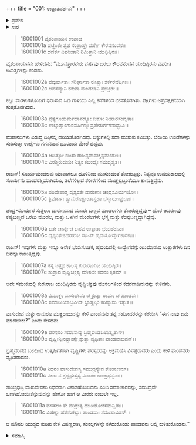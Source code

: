 +++
title = "001: ಉತ್ಪಾತದರ್ಶನಃ"
+++

<details><summary>ಪ್ರವೇಶ</summary>


।।   ಓಂ ಓಂ ನಮೋ ನಾರಾಯಣಾಯ।।   ಶ್ರೀ ವೇದವ್ಯಾಸಾಯ ನಮಃ ।।

ಶ್ರೀ ಕೃಷ್ಣದ್ವೈಪಾಯನ ವೇದವ್ಯಾಸ ವಿರಚಿತ  

**ಶ್ರೀ ಮಹಾಭಾರತ**

**ಮೌಸಲ ಪರ್ವ**

**ಮೌಸಲ ಪರ್ವ**

**ಅಧ್ಯಾಯ 1**


</details>

<details><summary>ಸಾರ</summary>

ಯುಧಿಷ್ಠಿರನಿಗೆ ಉತ್ಪಾತದರ್ಶನ (1-6). ವಾಸುದೇವ, ಬಲರಾಮ ಮತ್ತು ವೃಷ್ಣಿವೀರರೆಲ್ಲರೂ ಮುಕ್ತರಾದ ವಿಷಯವನ್ನು ಪಾಂಡವರು ಕೇಳಿದುದು (7-11).


</details>


> 16001001 ವೈಶಂಪಾಯನ ಉವಾಚ।  
16001001a ಷಟ್ತ್ರಿಂಶೇ ತ್ವಥ ಸಂಪ್ರಾಪ್ತೇ ವರ್ಷೇ ಕೌರವನಂದನಃ।  
16001001c ದದರ್ಶ ವಿಪರೀತಾನಿ ನಿಮಿತ್ತಾನಿ ಯುಧಿಷ್ಠಿರಃ।।

ವೈಶಂಪಾಯನನು ಹೇಳಿದನು: “ಮೂವತ್ತಾರನೆಯ ವರ್ಷವು ಬರಲು ಕೌರವನಂದನ ಯುಧಿಷ್ಠಿರನು ವಿಪರೀತ ನಿಮಿತ್ತಗಳನ್ನು ಕಂಡನು.

> 16001002a ವವುರ್ವಾತಾಃ ಸನಿರ್ಘಾತಾ ರೂಕ್ಷಾಃ ಶರ್ಕರವರ್ಷಿಣಃ।  
16001002c ಅಪಸವ್ಯಾನಿ ಶಕುನಾ ಮಂಡಲಾನಿ ಪ್ರಚಕ್ರಿರೇ।।

ಕಲ್ಲು ಮರಳುಗಳೊಂದಿಗೆ ಭಿರುಸಾದ ಒಣ ಗಾಳಿಯು ಎಲ್ಲ ಕಡೆಗಳಿಂದ ಬೀಸತೊಡಗಿತು. ಪಕ್ಷಿಗಳು ಅಪ್ರದಕ್ಷಿಣೆಯಾಗಿ ಸುತ್ತತೊಡಗಿದವು.

> 16001003a ಪ್ರತ್ಯಗೂಹುರ್ಮಹಾನದ್ಯೋ ದಿಶೋ ನೀಹಾರಸಂವೃತಾಃ।  
16001003c ಉಲ್ಕಾಶ್ಚಾಂಗಾರವರ್ಷಿಣ್ಯಃ ಪ್ರಪೇತುರ್ಗಗನಾದ್ಭುವಿ।।

ಮಹಾನದಿಗಳು ವಿರುದ್ಧ ದಿಕ್ಕಿನಲ್ಲಿ ಹರಿಯತೊಡಗಿದವು. ದಿಕ್ಕುಗಳಲ್ಲಿ ಸದಾ ಮುಸುಕು ಕವಿದಿತ್ತು. ಬೆಂಕಿಯ ಉಂಡೆಗಳನ್ನು ಸುರಿಸುತ್ತಾ ಉಲ್ಕೆಗಳು ಗಗನದಿಂದ ಭೂಮಿಯ ಮೇಲೆ ಬಿದ್ದವು.

> 16001004a ಆದಿತ್ಯೋ ರಜಸಾ ರಾಜನ್ಸಮವಚ್ಚನ್ನಮಂಡಲಃ।  
16001004c ವಿರಶ್ಮಿರುದಯೇ ನಿತ್ಯಂ ಕಬಂಧೈಃ ಸಮದೃಶ್ಯತ।।

ರಾಜನ್! ಸೂರ್ಯಮಂಡಲವು ಯಾವಾಗಲೂ ಧೂಳಿನಿಂದ ಮುಸುಕಿದಂತೆ ತೋರುತ್ತಿತ್ತು. ನಿತ್ಯವೂ ಉದಯಕಾಲದಲ್ಲಿ ಸೂರ್ಯನು ಮಂದರಶ್ಮಿಯಾಗಿಯೂ, ತಲೆಗಳಿಲ್ಲದ ಶರೀರಗಳಿಂದ ಮುಚ್ಚಲ್ಪಟ್ಟಂತೆಯೂ ಕಾಣುತ್ತಿದ್ದನು.

> 16001005a ಪರಿವೇಷಾಶ್ಚ ದೃಶ್ಯಂತೇ ದಾರುಣಾಃ ಚಂದ್ರಸೂರ್ಯಯೋಃ।  
16001005c ತ್ರಿವರ್ಣಾಃ ಶ್ಯಾಮರೂಕ್ಷಾಂತಾಸ್ತಥಾ ಭಸ್ಮಾರುಣಪ್ರಭಾಃ।।

ಚಂದ್ರ-ಸೂರ್ಯರ ಸುತ್ತಲೂ ದಾರುಣವಾದ ಮೂರು ಬಣ್ಣದ ಮಂಡಲಗಳು ತೋರುತ್ತಿದ್ದವು – ಹೊರ ಆವರಣವು ಕಪ್ಪುಬಣ್ಣದ ಒರಟು ಮಂಡಲ, ಮತ್ತು ಒಳಗಿನ ಮಂಡಲಗಳು ಭಸ್ಮ ಮತ್ತು ಕೆಂಪುಬಣ್ಣದ್ದಾಗಿದ್ದವು.

> 16001006a ಏತೇ ಚಾನ್ಯೇ ಚ ಬಹವ ಉತ್ಪಾತಾ ಭಯಶಂಸಿನಃ।  
16001006c ದೃಶ್ಯಂತೇಽಹರಹೋ ರಾಜನ್ ಹೃದಯೋದ್ವೇಗಕಾರಕಾಃ।।

ರಾಜನ್! ಇವುಗಳು ಮತ್ತು ಇನ್ನೂ ಅನೇಕ ಭಯಸೂಚಕ, ಹೃದಯದಲ್ಲಿ ಉದ್ವೇಗವನ್ನುಂಟುಮಾಡುವ ಉತ್ಪಾತಗಳು ದಿನ ದಿನವೂ ಕಾಣುತ್ತಿದ್ದವು.

> 16001007a ಕಸ್ಯ ಚಿತ್ತ್ವಥ ಕಾಲಸ್ಯ ಕುರುರಾಜೋ ಯುಧಿಷ್ಠಿರಃ।  
16001007c ಶುಶ್ರಾವ ವೃಷ್ಣಿಚಕ್ರಸ್ಯ ಮೌಸಲೇ ಕದನಂ ಕೃತಮ್।।

ಅದೇ ಸಮಯದಲ್ಲಿ ಕುರುರಾಜ ಯುಧಿಷ್ಠಿರನು ವೃಷ್ಣಿಚಕ್ರವು ಮುಸಲಗಳಿಂದ ಕದನವಾಡಿದುದನ್ನು ಕೇಳಿದನು.

> 16001008a ವಿಮುಕ್ತಂ ವಾಸುದೇವಂ ಚ ಶ್ರುತ್ವಾ ರಾಮಂ ಚ ಪಾಂಡವಃ।  
16001008c ಸಮಾನೀಯಾಬ್ರವೀದ್ ಭ್ರಾತೄನ್ಕಿಂ ಕರಿಷ್ಯಾಮ ಇತ್ಯುತ।।

ವಾಸುದೇವ ಮತ್ತು ರಾಮರೂ ಮುಕ್ತರಾದುದನ್ನು ಕೇಳಿ ಪಾಂಡವನು ತನ್ನ ಸಹೋದರರನ್ನು ಕರೆಯಿಸಿ “ಈಗ ನಾವು ಏನು ಮಾಡಬೇಕು?” ಎಂದು ಕೇಳಿದನು.

> 16001009a ಪರಸ್ಪರಂ ಸಮಾಸಾದ್ಯ ಬ್ರಹ್ಮದಂಡಬಲಾತ್ಕೃತಾನ್।  
16001009c ವೃಷ್ಣೀನ್ವಿನಷ್ಟಾಂಸ್ತೇ ಶ್ರುತ್ವಾ ವ್ಯಥಿತಾಃ ಪಾಂಡವಾಭವನ್।।

ಬ್ರಹ್ಮದಂಡದ ಬಲದಿಂದ ಉತ್ಕರ್ಷಿತರಾಗಿ ವೃಷ್ಣಿಗಳು ಪರಸ್ಪರರನ್ನು ಆಕ್ರಮಣಿಸಿ ವಿನಷ್ಟರಾದರು ಎಂದು ಕೇಳಿ ಪಾಂಡವರು ವ್ಯಥಿತರಾದರು.

> 16001010a ನಿಧನಂ ವಾಸುದೇವಸ್ಯ ಸಮುದ್ರಸ್ಯೇವ ಶೋಷಣಮ್।  
16001010c ವೀರಾ ನ ಶ್ರದ್ದಧುಸ್ತಸ್ಯ ವಿನಾಶಂ ಶಾಂಙ್ರಧನ್ವನಃ।।

ಶಾಂಙ್ರಧನ್ವಿ ವಾಸುದೇವನು ನಿಧನನಾಗಿ ವಿನಾಶಹೊಂದಿದನು ಎಂಬ ಸಮಾಚಾರವನ್ನು, ಸಮುದ್ರವೇ ಒಣಗಿಹೋಯಿತೆನ್ನುವುದನ್ನು ಹೇಗೋ ಹಾಗೆ ಆ ವೀರರು ನಂಬಲೇ ಇಲ್ಲ.

> 16001011a ಮೌಸಲಂ ತೇ ಪರಿಶ್ರುತ್ಯ ದುಃಖಶೋಕಸಮನ್ವಿತಾಃ।  
16001011c ವಿಷಣ್ಣಾ ಹತಸಂಕಲ್ಪಾಃ ಪಾಂಡವಾಃ ಸಮುಪಾವಿಶನ್।।

ಆ ಮೌಸಲ ಯುದ್ಧದ ಕುರಿತು ಕೇಳಿ ವಿಷಣ್ಣರಾಗಿ, ಸಂಕಲ್ಪಗಳನ್ನೇ ಕಳೆದುಕೊಂಡು ಪಾಂಡವರು ಅಲ್ಲಿ ಕುಳಿತುಕೊಂಡರು.”


<details><summary>ಸಮಾಪ್ತಿ</summary>

ಇತಿ ಶ್ರೀಮಹಾಭಾರತೇ ಮೌಸಲಪರ್ವಣಿ ಉತ್ಪಾತದರ್ಶನೇ ಪ್ರಥಮೋಽಧ್ಯಾಯಃ।।  
ಇದು ಶ್ರೀಮಹಾಭಾರತದಲ್ಲಿ ಮೌಸಲಪರ್ವಣಿ ಉತ್ಪಾತದರ್ಶನ ಎನ್ನುವ ಮೊದಲನೇ ಅಧ್ಯಾಯವು.


</details>
